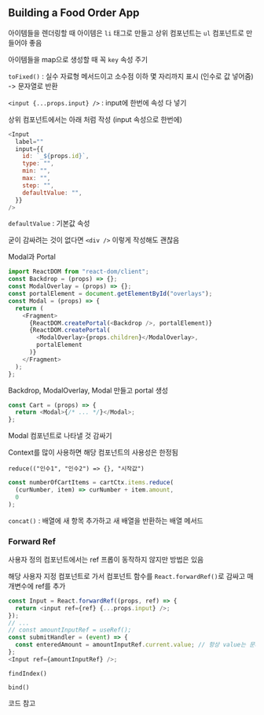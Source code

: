 ## Building a Food Order App

아이템들을 렌더링할 때 아이템은 `li` 태그로 만들고 상위 컴포넌트는 `ul` 컴포넌트로 만들어야 좋음

아이템들을 map으로 생성할 때 꼭 `key` 속성 주기

`toFixed()` : 실수 자료형 메서드이고 소수점 이하 몇 자리까지 표시 (인수로 값 넣어줌) -> 문자열로 반환

`<input {...props.input} />` : input에 한번에 속성 다 넣기

상위 컴포넌트에서는 아래 처럼 작성 (input 속성으로 한번에)

```javascript
<Input
  label=""
  input={{
    id: `_${props.id}`,
    type: "",
    min: "",
    max: "",
    step: "",
    defaultValue: "",
  }}
/>
```

`defaultValue` : 기본값 속성

굳이 감싸려는 것이 없다면 `<div />` 이렇게 작성해도 괜찮음

Modal과 Portal

```javascript
import ReactDOM from "react-dom/client";
const Backdrop = (props) => {};
const ModalOverlay = (props) => {};
const portalElement = document.getElementById("overlays");
const Modal = (props) => {
  return (
    <Fragment>
      {ReactDOM.createPortal(<Backdrop />, portalElement)}
      {ReactDOM.createPortal(
        <ModalOverlay>{props.children}</ModalOverlay>,
        portalElement
      )}
    </Fragment>
  );
};
```

Backdrop, ModalOverlay, Modal 만들고 portal 생성

```javascript
const Cart = (props) => {
  return <Modal>{/* ... */}</Modal>;
};
```

Modal 컴포넌트로 나타낼 것 감싸기

Context를 많이 사용하면 해당 컴포넌트의 사용성은 한정됨

`reduce(("인수1", "인수2") => {}, "시작값")`

```javascript
const numberOfCartItems = cartCtx.items.reduce(
  (curNumber, item) => curNumber + item.amount,
  0
);
```

`concat()` : 배열에 새 항목 추가하고 새 배열을 반환하는 배열 메서드

### Forward Ref

사용자 정의 컴포넌트에서는 ref 프롭이 동작하지 않지만 방법은 있음

해당 사용자 지정 컴포넌트로 가서 컴포넌트 함수를 `React.forwardRef()`로 감싸고 매개변수에 ref를 추가

```javascript
const Input = React.forwardRef((props, ref) => {
  return <input ref={ref} {...props.input} />;
});
// ...
// const amountInputRef = useRef();
const submitHandler = (event) => {
  const enteredAmount = amountInputRef.current.value; // 항상 value는 문자열
};
<Input ref={amountInputRef} />;
```

`findIndex()`

`bind()`

코드 참고
